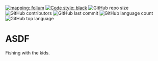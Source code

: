 [![mapping: folium](https://camo.githubusercontent.com/d7a1f81a2ee7576ab86720d9135ab3c915550e3945a7859f1c0300ab22ac1cec/687474703a2f2f707974686f6e2d76697375616c697a6174696f6e2e6769746875622e696f2f666f6c69756d2f5f696d616765732f666f6c69756d5f6c6f676f2e6a7067)](https://python-visualization.github.io/folium/) [![Code style: black](https://img.shields.io/badge/code%20style-black-000000.svg)](https://github.com/psf/black) ![GitHub repo size](https://img.shields.io/github/repo-size/jasparkatt/ASDF) ![GitHub contributors](https://img.shields.io/github/contributors/jasparkatt/ASDF) ![GitHub last commit](https://img.shields.io/github/last-commit/jasparkatt/ASDF) ![GitHub language count](https://img.shields.io/github/languages/count/jasparkatt/ASDF) ![GitHub top language](https://img.shields.io/github/languages/top/jasparkatt/ASDF)


# ASDF
Fishing with the kids.

